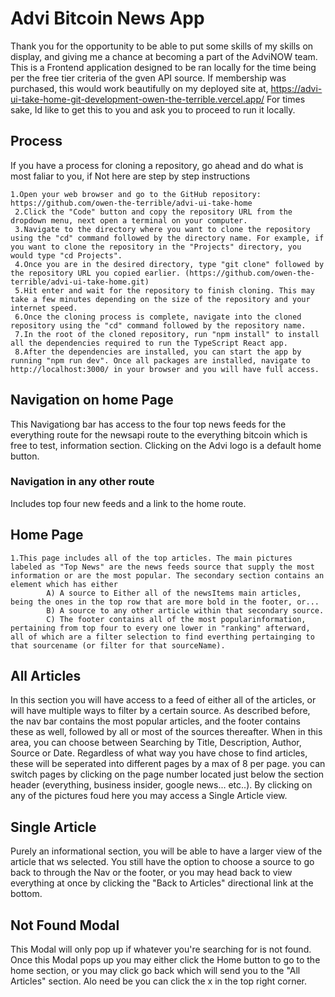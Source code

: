 # Advi Bitcoin News App

Thank you for the opportunity to be able to put some skills of my skills on display, and giving me a chance at becoming a part of the AdviNOW team. This is a Frontend application designed to be ran locally for the time being per the free tier criteria of the gven API source. If membership was purchased, this would work beautifully on my deployed site at, 
https://advi-ui-take-home-git-development-owen-the-terrible.vercel.app/ 
For times sake, Id like to get this to you and ask you to proceed to run it locally.

## Process
If you have a process for cloning a repository, go ahead and do what is most faliar to you, if Not here are step by step instructions

    1.Open your web browser and go to the GitHub repository: https://github.com/owen-the-terrible/advi-ui-take-home 
     2.Click the "Code" button and copy the repository URL from the dropdown menu, next open a terminal on your computer.
     3.Navigate to the directory where you want to clone the repository using the "cd" command followed by the directory name. For example, if you want to clone the repository in the "Projects" directory, you would type "cd Projects".
     4.Once you are in the desired directory, type "git clone" followed by the repository URL you copied earlier. (https://github.com/owen-the-terrible/advi-ui-take-home.git)
     5.Hit enter and wait for the repository to finish cloning. This may take a few minutes depending on the size of the repository and your internet speed.
     6.Once the cloning process is complete, navigate into the cloned repository using the "cd" command followed by the repository name.
     7.In the root of the cloned repository, run "npm install" to install all the dependencies required to run the TypeScript React app.
     8.After the dependencies are installed, you can start the app by running "npm run dev". Once all packages are installed, navigate to http://localhost:3000/ in your browser and you will have full access.

## Navigation on home Page
This Navigationg bar has access to the four top news feeds for the everything route for the newsapi route to the everything bitcoin which is free to test, information section. Clicking on the Advi logo is a default home button.

### Navigation in any other route
Includes top four new feeds and a link to the home route.

## Home Page
    1.This page includes all of the top articles. The main pictures labeled as "Top News" are the news feeds source that supply the most information or are the most popular. The secondary section contains an element which has either     
            A) A source to Either all of the newsItems main articles, being the ones in the top row that are more bold in the footer, or... 
            B) A source to any other article within that secondary source. 
            C) The footer contains all of the most popularinformation,  pertaining from top four to every one lower in "ranking" afterward, all of which are a filter selection to find everthing pertainging to that sourcename (or filter for that sourceName).
## All Articles
In this section you will have access to a feed of either all of the articles, or will have multiple ways to filter by a certain source. As described before, the nav bar contains the most popular articles, and the footer contains these as well, followed by all or most of the sources thereafter. When in this area, you can choose between Searching by Title, Description, Author, Source or Date. Regardless of what way you have chose to find articles, these will be seperated into different pages by a max of 8 per page. you can switch pages by clicking on the page number located just below the section header (everything, business insider, google news... etc..). By clicking on any of the pictures foud here you may access a Single Article view.

## Single Article
Purely an informational section, you will be able to have a larger view of the article that ws selected. You still have the option to choose a source to go back to through the Nav or the footer, or you may head back to view everything at once by clicking the "Back to Articles" directional link at the bottom.

## Not Found Modal
This Modal will only pop up if whatever you're searching for is not found. Once this Modal pops up you may either click the Home button to go to the home section, or you may click go back which will send you to the "All Articles" section. Alo need be you can click the x in the top right corner.  